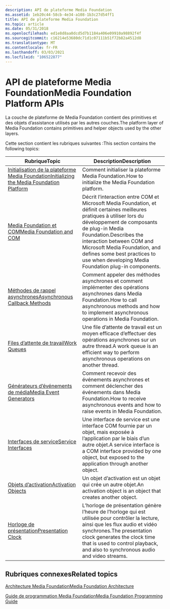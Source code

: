 ```yaml
---
description: API de plateforme Media Foundation
ms.assetid: 1eb20c44-58cb-4e34-a108-1b3c27d54ff1
title: API de plateforme Media Foundation
ms.topic: article
ms.date: 05/31/2018
ms.openlocfilehash: ed1e8d8aa0dcd5d7b1184a406e09910a98892f4f
ms.sourcegitcommit: c16214e53680dc71d1c07111b51f72b82a4512d8
ms.translationtype: MT
ms.contentlocale: fr-FR
ms.lasthandoff: 03/03/2021
ms.locfileid: "106522877"
---
```

# <a name="media-foundation-platform-apis"></a><span data-ttu-id="c681e-103">API de plateforme Media Foundation</span><span class="sxs-lookup"><span data-stu-id="c681e-103">Media Foundation Platform APIs</span></span>

<span data-ttu-id="c681e-104">La couche de plateforme de Media Foundation contient des primitives et des objets d’assistance utilisés par les autres couches.</span><span class="sxs-lookup"><span data-stu-id="c681e-104">The platform layer of Media Foundation contains primitives and helper objects used by the other layers.</span></span>

<span data-ttu-id="c681e-105">Cette section contient les rubriques suivantes :</span><span class="sxs-lookup"><span data-stu-id="c681e-105">This section contains the following topics:</span></span>



| <span data-ttu-id="c681e-106">Rubrique</span><span class="sxs-lookup"><span data-stu-id="c681e-106">Topic</span></span>                                                                           | <span data-ttu-id="c681e-107">Description</span><span class="sxs-lookup"><span data-stu-id="c681e-107">Description</span></span>                                                                                                                                                       |
|---------------------------------------------------------------------------------|-------------------------------------------------------------------------------------------------------------------------------------------------------------------|
| [<span data-ttu-id="c681e-108">Initialisation de la plateforme Media Foundation</span><span class="sxs-lookup"><span data-stu-id="c681e-108">Initializing the Media Foundation Platform</span></span>](initializing-media-foundation.md) | <span data-ttu-id="c681e-109">Comment initialiser la plateforme Media Foundation.</span><span class="sxs-lookup"><span data-stu-id="c681e-109">How to initialize the Media Foundation platform.</span></span>                                                                                                                  |
| [<span data-ttu-id="c681e-110">Media Foundation et COM</span><span class="sxs-lookup"><span data-stu-id="c681e-110">Media Foundation and COM</span></span>](media-foundation-and-com.md)                        | <span data-ttu-id="c681e-111">Décrit l’interaction entre COM et Microsoft Media Foundation, et définit certaines meilleures pratiques à utiliser lors du développement de composants de plug-in Media Foundation.</span><span class="sxs-lookup"><span data-stu-id="c681e-111">Describes the interaction between COM and Microsoft Media Foundation, and defines some best practices to use when developing Media Foundation plug-in components.</span></span> |
| [<span data-ttu-id="c681e-112">Méthodes de rappel asynchrones</span><span class="sxs-lookup"><span data-stu-id="c681e-112">Asynchronous Callback Methods</span></span>](asynchronous-callback-methods.md)              | <span data-ttu-id="c681e-113">Comment appeler des méthodes asynchrones et comment implémenter des opérations asynchrones dans Media Foundation.</span><span class="sxs-lookup"><span data-stu-id="c681e-113">How to call asynchronous methods and how to implement asynchronous operations in Media Foundation.</span></span>                                                                |
| [<span data-ttu-id="c681e-114">Files d’attente de travail</span><span class="sxs-lookup"><span data-stu-id="c681e-114">Work Queues</span></span>](work-queues.md)                                                  | <span data-ttu-id="c681e-115">Une file d’attente de travail est un moyen efficace d’effectuer des opérations asynchrones sur un autre thread.</span><span class="sxs-lookup"><span data-stu-id="c681e-115">A work queue is an efficient way to perform asynchronous operations on another thread.</span></span>                                                                            |
| [<span data-ttu-id="c681e-116">Générateurs d’événements de média</span><span class="sxs-lookup"><span data-stu-id="c681e-116">Media Event Generators</span></span>](media-event-generators.md)                            | <span data-ttu-id="c681e-117">Comment recevoir des événements asynchrones et comment déclencher des événements dans Media Foundation.</span><span class="sxs-lookup"><span data-stu-id="c681e-117">How to receive asynchronous events and how to raise events in Media Foundation.</span></span>                                                                                   |
| [<span data-ttu-id="c681e-118">Interfaces de service</span><span class="sxs-lookup"><span data-stu-id="c681e-118">Service Interfaces</span></span>](service-interfaces.md)                                    | <span data-ttu-id="c681e-119">Une interface de service est une interface COM fournie par un objet, mais exposée à l’application par le biais d’un autre objet.</span><span class="sxs-lookup"><span data-stu-id="c681e-119">A service interface is a COM interface provided by one object, but exposed to the application through another object.</span></span>                                             |
| [<span data-ttu-id="c681e-120">Objets d’activation</span><span class="sxs-lookup"><span data-stu-id="c681e-120">Activation Objects</span></span>](activation-objects.md)                                    | <span data-ttu-id="c681e-121">Un objet d’activation est un objet qui crée un autre objet.</span><span class="sxs-lookup"><span data-stu-id="c681e-121">An activation object is an object that creates another object.</span></span>                                                                                                    |
| [<span data-ttu-id="c681e-122">Horloge de présentation</span><span class="sxs-lookup"><span data-stu-id="c681e-122">Presentation Clock</span></span>](presentation-clock.md)                                    | <span data-ttu-id="c681e-123">L’horloge de présentation génère l’heure de l’horloge qui est utilisée pour contrôler la lecture, ainsi que les flux audio et vidéo synchrones.</span><span class="sxs-lookup"><span data-stu-id="c681e-123">The presentation clock generates the clock time that is used to control playback, and also to synchronous audio and video streams.</span></span>                                |



 

## <a name="related-topics"></a><span data-ttu-id="c681e-124">Rubriques connexes</span><span class="sxs-lookup"><span data-stu-id="c681e-124">Related topics</span></span>

<dl> <dt>

[<span data-ttu-id="c681e-125">Architecture Media Foundation</span><span class="sxs-lookup"><span data-stu-id="c681e-125">Media Foundation Architecture</span></span>](media-foundation-architecture.md)
</dt> <dt>

[<span data-ttu-id="c681e-126">Guide de programmation Media Foundation</span><span class="sxs-lookup"><span data-stu-id="c681e-126">Media Foundation Programming Guide</span></span>](media-foundation-programming-guide.md)
</dt> </dl>

 

 



